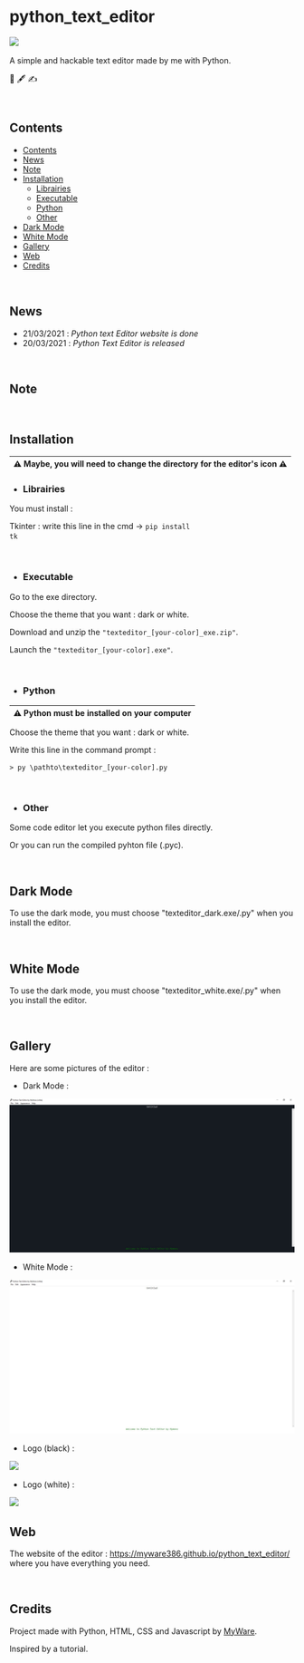 # python_text_editor

<img src="logo%20(white).ico" height="100px" />

A simple and hackable text editor made by me with Python.

🐍 🖋️ ✍️

<br>

Contents
----------------

- <a href="https://github.com/MyWare386/python_text_editor#contents">Contents</a>
- <a href="https://github.com/MyWare386/python_text_editor#news">News</a>
- <a href="https://github.com/MyWare386/python_text_editor#note">Note</a>
- <a href="https://github.com/MyWare386/python_text_editor#installation">Installation</a>
  - <a href="https://github.com/MyWare386/python_text_editor#librairies">Librairies</a>
  - <a href="https://github.com/MyWare386/python_text_editor#executable">Executable</a>
  - <a href="https://github.com/MyWare386/python_text_editor#python">Python</a>
  - <a href="https://github.com/MyWare386/python_text_editor#other">Other</a>
- <a href="https://github.com/MyWare386/python_text_editor#dark-mode">Dark Mode</a>
- <a href="https://github.com/MyWare386/python_text_editor#white-mode">White Mode</a>
- <a href="https://github.com/MyWare386/python_text_editor#gallery">Gallery</a>
- <a href="https://github.com/MyWare386/python_text_editor#web">Web</a>
- <a href="https://github.com/MyWare386/python_text_editor#credits">Credits</a>

<br>

News
----------------

- 21/03/2021 : _Python text Editor website is done_
- 20/03/2021 : _Python Text Editor is released_

<br>

Note
----------------

<br>

Installation
----------------

| ⚠️ Maybe, you will need to change the directory for the editor's icon ⚠️
|---

- <h3>Librairies</h3>

You must install :

Tkinter : write this line in the cmd -> <code>pip install tk</code>

<br>

- <h3>Executable</h3>

Go to the exe directory.

Choose the theme that you want : dark or white.

Download and unzip the <code>"texteditor_[your-color]_exe.zip"</code>.

Launch the <code>"texteditor_[your-color].exe"</code>.

<br>

- <h3>Python</h3>

| ⚠️ Python must be installed on your computer
|---

Choose the theme that you want : dark or white.

Write this line in the command prompt :

    > py \pathto\texteditor_[your-color].py

<br>

- <h3>Other</h3>

Some code editor let you execute python files directly.

Or you can run the compiled pyhton file (.pyc).

<br>

Dark Mode
----------------

To use the dark mode, you must choose "texteditor_dark.exe/.py" when you install the editor.

<br>

White Mode
----------------

To use the dark mode, you must choose "texteditor_white.exe/.py" when you install the editor.

<br>

Gallery
-----------------

Here are some pictures of the editor :

- Dark Mode : 

<img src="readmefiles/Dark_Theme.JPG" />

- White Mode : 

<img src="readmefiles/White_Theme.JPG" />

- Logo (black) : 

<img src="logo.ico" />

- Logo (white) : 

<img src="logo%20(white).ico" />

<br>

Web
-------------------------------

The website of the editor : https://myware386.github.io/python_text_editor/ where you have everything you need. 

<br>

Credits
--------------------------------

Project made with Python, HTML, CSS and Javascript by <a href="https://myware386.github.io/myware-website/">MyWare</a>.

Inspired by a tutorial.
